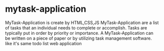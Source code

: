 # mytask-application
MyTask-Application is create by HTML,CSS,JS
MyTask-Application are a list of tasks that an individual needs to complete or accomplish.
Tasks are typically put in order by priority or importance. 
A MyTask-Application can be written on a piece of paper or by utilizing task management software.
like it's same todo list web application
